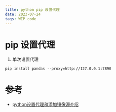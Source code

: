 ```yaml
---
title: python pip 设置代理
date: 2023-07-24  
tags: WIP code
---
```


# pip 设置代理

1. 单次设置代理
```Shell
pip install pandas --proxy=http://127.0.0.1:7890
```


# 参考
 - [python设置代理和添加镜像源介绍](https://www.cnblogs.com/bonheur/p/12306108.html)